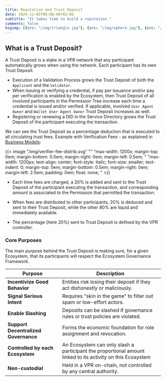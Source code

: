 ```yaml
---
title: Reputation and Trust Deposit
date: 2024-11-05T00:00:00+02:00
subtitle: "It takes time to build a reputation."
comments: false
bigimg: [{src: "/img/triangle.jpg"}, {src: "/img/sphere.jpg"}, {src: "/img/hexagon.jpg"}]
---
```


## What is a Trust Deposit?

A Trust Deposit is a stake in a VPR network that any participant automatically grows when using the network. Each participant has its own Trust Deposit.

- Execution of a Validation Process grows the Trust Deposit of both the `Applicant` and the `Validator`.
- When issuing or verifying a credential, if pay per issuance and/or pay per verification is enabled by the Ecosystem, then Trust Deposit of all involved participants in the Permission Tree increase each time a credential is issued and/or verified. If applicable, involved `User Agent Owner` and `Wallet User Agent Owner` Trust Deposit increases as well.  
- Registering or renewing a DID in the Service Directory grows the Trust Deposit of the participant executing the transaction.

We can see the Trust Deposit as a percentage deduction that is executed to all circulating trust fees. Example with Verification Fees - as explained in [Business Models](/page/learn-vt-business-models.md):

{{< image "/img/verifier-fee-distrib.svg" "" "max-width: 1200x;  margin-top: 0em; margin-bottom: 0.5em; margin-right: 0em; margin-left: 0.5em; " "max-width: 1200px; text-align: center; font-style: italic; font-size: smaller; text-indent: 0;  margin-top: 0em; margin-bottom: 0.5em; margin-right: 0em; margin-left: 2.5em; padding: 0em; float: none; " >}}

- Each time fees are charged, a 20% is added and sent to the Trust Deposit of the participant executing the transaction, and corresponding amount is associated to the Permission that permitted the transaction.

- When fees are distributed to other participants, 20% is deduced and sent to their Trust Deposit, while the other 80% are liquid and immediately available.

- The percentage (here 20%) sent to Trust Deposit is defined by the VPR controller.

### Core Purposes

The main purpose behind the Trust Deposit is making sure, for a given Ecosystem, that its participants will respect the Ecosystem Governance Framework.

| **Purpose**                    | **Description**                                                                 |
|-------------------------------|----------------------------------------------------------------------------------|
| **Incentivize Good Behavior** | Entities risk losing their deposit if they act dishonestly or maliciously.      |
| **Signal Serious Intent**     | Requires "skin in the game" to filter out spam or low-effort actors.            |
| **Enable Slashing**           | Deposits can be slashed if governance rules or trust policies are violated.     |
| **Support Decentralized Governance** | Forms the economic foundation for role assignment and revocation.         |
| **Controlled by each Ecosystem** | An Ecosystem can only slash a participant the proportional amount linked to its activity on this Ecosystem|
| **Non-custodial** | Held in a VPR on-chain, not controlled by any central authority.|
